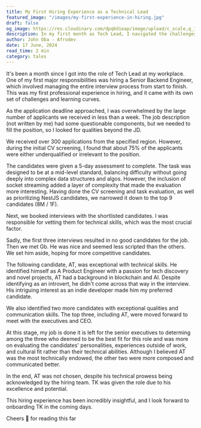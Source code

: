 ```yaml
---
title: My First Hiring Experience as a Technical Lead 
featured_image: "/images/my-first-experience-in-hiring.jpg"
draft: false
og_image: https://res.cloudinary.com/dpq6dieap/image/upload/c_scale,q_100,w_532/v1718642432/my-first-experience-in-hiring_ughdbo.jpg
description: In my first month as Tech Lead, I navigated the challenges of hiring a Senior Backend Engineer, balancing technical skills and personal qualities to find the right team fit. 
author: John Oba - Afrodev
date: 17 June, 2024
read_time: 2 min
category: tales
---
```





It's been a month since I got into the role of Tech Lead at my workplace. One of my first major responsibilities was hiring a Senior Backend Engineer, which involved managing the entire interview process from start to finish. This was my first professional experience in hiring, and it came with its own set of challenges and learning curves.

As the application deadline approached, I was overwhelmed by the large number of applicants we received in less than a week. The job description (not written by me) had some questionable components, but we needed to fill the position, so I looked for qualities beyond the JD.

We received over 300 applications from the specified region. However, during the initial CV screening, I found that about 75% of the applicants were either underqualified or irrelevant to the position.

The candidates were given a 5-day assessment to complete. The task was designed to be at a mid-level standard, balancing difficulty without going deeply into complex data structures and algos. However, the inclusion of socket streaming added a layer of complexity that made the evaluation more interesting. Having done the CV screening and task evaluation, as well as prioritizing NestJS candidates, we narrowed it down to the top 9 candidates (8M / 1F).

Next, we booked interviews with the shortlisted candidates. I was responsible for vetting them for technical skills, which was the most crucial factor.

Sadly,  the first three interviews resulted in no good candidates for the job. Then we met Gb. He was nice and seemed less scripted than the others. We set him aside, hoping for more competitive candidates.

The following candidate, AT, was exceptional with technical skills. He identified himself as A Product Engineer with a passion for tech discovery and novel projects, AT had a background in blockchain and AI. Despite identifying as an introvert, he didn't come across that way in the interview. His intriguing interest as an indie developer made him my preferred candidate.

We also identified two more candidates with exceptional qualities and communication skills. The top three, including AT, were moved forward to meet with the executives and CEO.

At this stage, my job is done it is left for the senior executives to determing among the three who deemed to be the best fit for this role and was more on evaluating the candidates' personalities, experiences outside of work, and cultural fit rather than their technical abilities. Although I believed AT was the most technically endowed, the other two were more composed and communicated better.

In the end, AT was not chosen, despite his technical prowess being acknowledged by the hiring team. TK was given the role due to his excellence and potential.

This hiring experience has been incredibly insightful, and I look forward to onboarding TK in the coming days.


Cheers 🥂 for reading this far